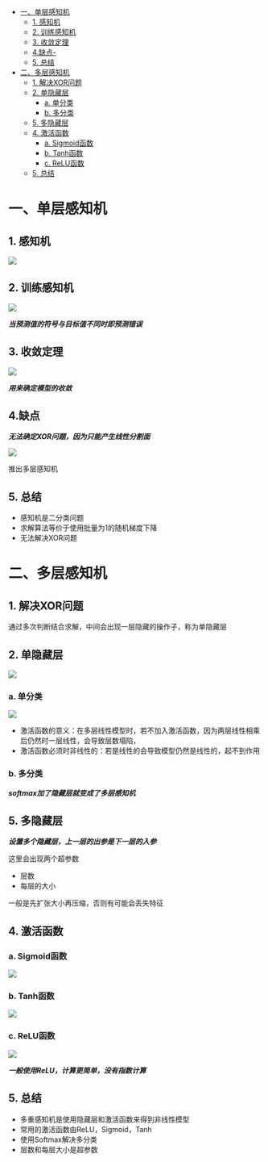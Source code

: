 
- [一、单层感知机](#一单层感知机)
  - [1. 感知机](#1-感知机)
  - [2. 训练感知机](#2-训练感知机)
  - [3. 收敛定理](#3-收敛定理)
  - [4.缺点-](#4缺点-)
  - [5. 总结](#5-总结)
- [二、多层感知机](#二多层感知机)
  - [1. 解决XOR问题](#1-解决xor问题)
  - [2. 单隐藏层](#2-单隐藏层)
    - [a. 单分类](#a-单分类)
    - [b. 多分类](#b-多分类)
  - [5. 多隐藏层](#5-多隐藏层)
  - [4. 激活函数](#4-激活函数)
    - [a. Sigmoid函数](#a-sigmoid函数)
    - [b. Tanh函数](#b-tanh函数)
    - [c. ReLU函数](#c-relu函数)
  - [5. 总结](#5-总结-1)

# 一、单层感知机
## 1. 感知机

<img src="img/1.png">

## 2. 训练感知机

<img src="img/2.png">

***当预测值的符号与目标值不同时即预测错误***

## 3. 收敛定理

<img src="img/3.png">

***用来确定模型的收敛***

## 4.缺点  
***无法确定XOR问题，因为只能产生线性分割面***

<img src="img/4.png">

推出多层感知机

## 5. 总结
- 感知机是二分类问题
- 求解算法等价于使用批量为1的随机梯度下降
- 无法解决XOR问题

# 二、多层感知机

## 1. 解决XOR问题
通过多次判断结合求解，中间会出现一层隐藏的操作子，称为单隐藏层

## 2. 单隐藏层

<img src="img/5.png">

### a. 单分类

<img src="img/6.png">


- 激活函数的意义：在多层线性模型时，若不加入激活函数，因为两层线性相乘后仍然时一层线性，会导致层数塌陷，
- 激活函数必须时非线性的：若是线性的会导致模型仍然是线性的，起不到作用

### b. 多分类

***softmax加了隐藏层就变成了多层感知机***

## 5. 多隐藏层

***设置多个隐藏层，上一层的出参是下一层的入参***

这里会出现两个超参数
- 层数
- 每层的大小

一般是先扩张大小再压缩，否则有可能会丢失特征


## 4. 激活函数
### a. Sigmoid函数

<img src="img/7.png">

### b. Tanh函数

<img src="img/8.png">

### c. ReLU函数

<img src="img/9.png">

***一般使用ReLU，计算更简单，没有指数计算***


## 5. 总结

- 多重感知机是使用隐藏层和激活函数来得到非线性模型
- 常用的激活函数由ReLU，Sigmoid，Tanh
- 使用Softmax解决多分类
- 层数和每层大小是超参数
